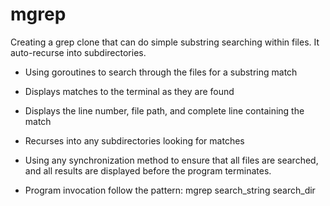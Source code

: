 # mgrep
 Creating a grep clone that can do simple substring searching within files. It auto-recurse into subdirectories.
 
* Using goroutines to search through the files for a substring match
* Displays matches to the terminal as they are found
* Displays the line number, file path, and complete line containing the match
* Recurses into any subdirectories looking for matches
* Using any synchronization method to ensure that all files
  are searched, and all results are displayed before the program
  terminates.

* Program invocation follow the pattern:
    mgrep search_string search_dir
